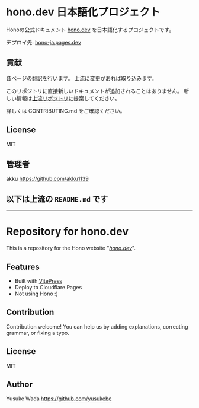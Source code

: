 # hono.dev 日本語化プロジェクト

Honoの公式ドキュメント [hono.dev](https://hono.dev) を日本語化するプロジェクトです。

デプロイ先: [hono-ja.pages.dev](https://hono-ja.pages.dev/)

## 貢献

各ページの翻訳を行います。
上流に変更があれば取り込みます。

このリポジトリに直接新しいドキュメントが追加されることはありません。
新しい情報は[上流リポジトリ](https://github.com/honojs/website)に提案してください。

詳しくは CONTRIBUTING.md をご確認ください。

## License

MIT

## 管理者

akku <https://github.com/akku1139>

## 以下は上流の `README.md` です

<hr>

# Repository for hono.dev

This is a repository for the Hono website "_[hono.dev](https://hono.dev)_".

## Features

- Built with [VitePress](https://vitepress.vuejs.org)
- Deploy to Cloudflare Pages
- Not using Hono :)

## Contribution

Contribution welcome!
You can help us by adding explanations, correcting grammar, or fixing a typo.

## License

MIT

## Author

Yusuke Wada <https://github.com/yusukebe>
